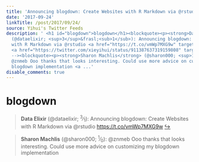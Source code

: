 ```yaml
---
title: 'Announcing blogdown: Create Websites with R Markdown via @rstudio https://t.co/vmWp7MXG9w'
date: '2017-09-24'
linkTitle: /post/2017/09/24/
source: Yihui's Twitter Feeds
description: ' <h1 id="blogdown">blogdown</h1><blockquote><p><strong>Data Elixir</strong>
  (@dataelixir; <sup>3</sup>&frasl;<sub>1</sub>): Announcing blogdown: Create Websites
  with R Markdown via @rstudio <a href="https://t.co/vmWp7MXG9w" target="_blank">https://t.co/vmWp7MXG9w</a>
  <a href="https://twitter.com/xieyihui/status/911387637319159808" target="_blank">&#8618;</a></p></blockquote><!--
  --><blockquote><p><strong>Sharon Machlis</strong> (@sharon000; <sup>1</sup>&frasl;<sub>0</sub>):
  @znmeb Ooo thanks that looks interesting. Could use more advice on customizing my
  blogdown implementation <a ...'
disable_comments: true
---
```

 <h1 id="blogdown">blogdown</h1><blockquote><p><strong>Data Elixir</strong> (@dataelixir; <sup>3</sup>&frasl;<sub>1</sub>): Announcing blogdown: Create Websites with R Markdown via @rstudio <a href="https://t.co/vmWp7MXG9w" target="_blank">https://t.co/vmWp7MXG9w</a> <a href="https://twitter.com/xieyihui/status/911387637319159808" target="_blank">&#8618;</a></p></blockquote><!-- --><blockquote><p><strong>Sharon Machlis</strong> (@sharon000; <sup>1</sup>&frasl;<sub>0</sub>): @znmeb Ooo thanks that looks interesting. Could use more advice on customizing my blogdown implementation <a ...